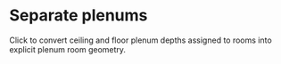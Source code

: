 # Separate plenums

Click to convert ceiling and floor plenum depths assigned to rooms into explicit plenum room geometry.
